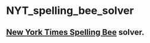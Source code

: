 # NYT_spelling_bee_solver

## [New York Times Spelling Bee](https://www.nytimes.com/puzzles/spelling-bee) solver.
